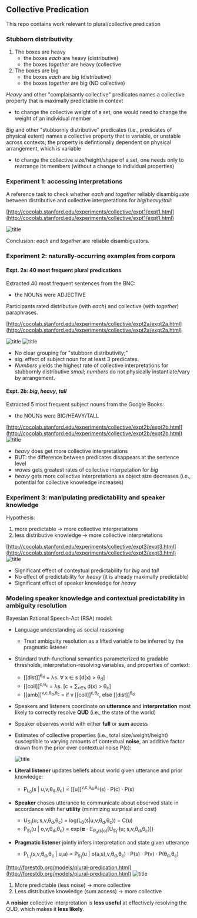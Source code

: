 ## Collective Predication

This repo contains work relevant to plural/collective predication

### Stubborn distributivity

1. The boxes are heavy
	- the boxes *each* are heavy (distributive)
	- the boxes *together* are heavy (collective
2. The boxes are big
	- the boxes *each* are big (distributive)
	- the boxes *together* are big (NO collective)

*Heavy* and other "complaisantly collective" predicates names a collective property that is maximally predictable in context	

- to change the collective weight of a set, one would need to change the weight of an individual member

*Big* and other "stubbornly distributive" predicates (i.e., predicates of physical extent) names a collective property that is variable, or unstable across contexts; the property is defintionally dependent on physical arrangement, which is variable

- to change the collective size/height/shape of a set, one needs only to rearrange its members (without a change to individual properties)

### Experiment 1: accessing interpretations

A reference task to check whether *each* and *together* reliably disambiguate between distributive and collective interpretations for *big*/*heavy*/*tall*:

[http://cocolab.stanford.edu/experiments/collective/expt1/expt1.html](http://cocolab.stanford.edu/experiments/collective/expt1/expt1.html)

![title](writing/Cubert/plots/expt1bootsci.png)

Conclusion: *each* and *together* are reliable disambiguators.

### Experiment 2: naturally-occurring examples from corpora

#### Expt. 2a: 40 most frequent plural predications

Extracted 40 most frequent sentences from the BNC:

- the NOUNs were ADJECTIVE

Participants rated distributive (with *each*) and collective (with *together*) paraphrases.

[http://cocolab.stanford.edu/experiments/collective/expt2a/expt2a.html](http://cocolab.stanford.edu/experiments/collective/expt2a/expt2a.html)

![title](writing/Cubert/plots/sentence_plot.png)
![title](writing/Cubert/plots/noun_pred_plot.png)

- No clear grouping for "stubborn distributivity;" 
- sig. effect of subject noun for at least 3 predicates. 
- *Numbers* yields the highest rate of collective interpretations for stubbornly distributive *small*; *numbers* do not physically instantiate/vary by arrangement.

#### Expt. 2b: *big*, *heavy*, *tall*

Extracted 5 most frequent subject nouns from the Google Books:

- the NOUNs were BIG/HEAVY/TALL

[http://cocolab.stanford.edu/experiments/collective/expt2b/expt2b.html](http://cocolab.stanford.edu/experiments/collective/expt2b/expt2b.html)
![title](writing/Cubert/plots/bht_plot.png)

- *heavy* does get more collective interpretations
- BUT: the difference between predicates disappears at the sentence level
- *waves* gets greatest rates of collective interpetation for *big*
- *heavy* gets more collective interpretations as object size decreases (i.e., potential for collective knowledge increases)

### Experiment 3: manipulating predictability and speaker knowledge

Hypothesis:

1. more predictable -> more collective interpretations
2. less distributive knowledge -> more collective interpretations

[http://cocolab.stanford.edu/experiments/collective/expt3/expt3.html](http://cocolab.stanford.edu/experiments/collective/expt3/expt3.html)
![title](writing/Cubert/plots/expt3.png)

- Significant effect of contextual predictability for *big* and *tall*
- No effect of predictability for *heavy* (it is already maximally predictable)
- Significant effect of speaker knowledge for *heavy*

### Modeling speaker knowledge and contextual predictability in ambiguity resolution

Bayesian Rational Speech-Act (RSA) model:

- Language understanding as social reasoning
	- Treat ambiguity resolution as a lifted variable to be inferred by the pragmatic listener
- Standard truth-functional semantics parameterized to gradable thresholds, interpretation-resolving variables, and properties of context:
	- [[dist]]<sup>θ<sub>d</sub></sup>  = λs. ∀ x ∈ s [d(x) > θ<sub>d</sub>] 
	- [[coll]]<sup>c,θ<sub>c</sub></sup> = λs. [c +  ∑<sub>x∈s</sub>  d(x) > θ<sub>c</sub>] 
	- [[amb]]<sup>v,c,θ<sub>d</sub>,θ<sub>c</sub></sup> = if v [[coll]]<sup>c,θ<sub>c</sub></sup>, else [[dist]]<sup>θ<sub>d</sub></sup>
- Speakers and listeners coordinate on **utterance** and **interpretation** most likely to correctly resolve **QUD** (i.e., the state of the world)
- Speaker observes world with either **full** or **sum** access 
- Estimates of collective properties (i.e., total size/weight/height) susceptible to varying amounts of contextual **noise**, an additive factor drawn from the prior over contextual noise P(c):

	![title](presentations/2015_Berkeley/noise-all.png)

- **Literal listener** updates beliefs about world given utterance and prior knowledge:
	- P<sub>L<sub>0</sub></sub>(s | u,v,θ<sub>d</sub>,θ<sub>c</sub>) ∝ [[u]]<sup>v,c,θ<sub>d</sub>,θ<sub>c</sub></sup>(s) · P(c) · P(s) 
- **Speaker** choses utterance to communicate about observed state in accordance with her **utility** (minimizing surprisal and cost)
	- U<sub>S<sub>1</sub></sub>(u; s,v,θ<sub>d</sub>,θ<sub>c</sub>) = log(L<sub>0</sub>(s|u,v,θ<sub>d</sub>,θ<sub>c</sub>)) − C(u)
	- P<sub>S<sub>1</sub></sub>(u | o,v,θ<sub>d</sub>,θ<sub>c</sub>) ∝ exp(𝝰 · 𝔼<sub>P<sub>a</sub>(s|o)</sub>[U<sub>S<sub>1</sub></sub> (u; s,v,θ<sub>d</sub>,θ<sub>c</sub>)]) 
- **Pragmatic listener** jointly infers interpretation and state given utterance
	- P<sub>L<sub>1</sub></sub>(s,v,θ<sub>d</sub>,θ<sub>c</sub> | u,a) ∝ P<sub>S<sub>1</sub></sub>(u | o(a,s),v,θ<sub>d</sub>,θ<sub>c</sub>) · P(s) · P(v) · P(θ<sub>d</sub>,θ<sub>c</sub>) 

[http://forestdb.org/models/plural-predication.html](http://forestdb.org/models/plural-predication.html)
![title](writing/Cubert/plots/model-results-sum.png)

1. More predictable (less noise) -> more collective
2. Less distributive knowledge (sum access) -> more collective

A **noisier** collective interpretation is **less useful** at effectively resolving the QUD, which makes it **less likely**.


